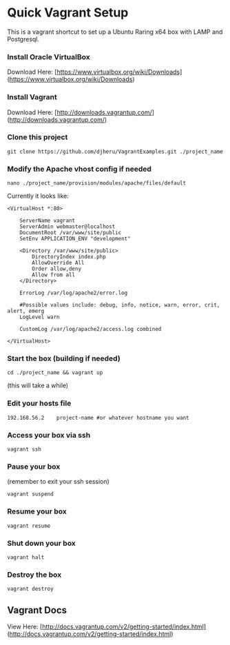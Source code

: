 # Quick Vagrant Setup
This is a vagrant shortcut to set up a Ubuntu Raring x64 box with LAMP and Postgresql.

### Install Oracle VirtualBox

Download Here: [https://www.virtualbox.org/wiki/Downloads] (https://www.virtualbox.org/wiki/Downloads)

### Install Vagrant

Download Here: [http://downloads.vagrantup.com/] (http://downloads.vagrantup.com/)

### Clone this project

	git clone https://github.com/djheru/VagrantExamples.git ./project_name
	
### Modify the Apache vhost config if needed

	nano ./project_name/provision/modules/apache/files/default

Currently it looks like:
```
<VirtualHost *:80>
	
	ServerName vagrant
    ServerAdmin webmaster@localhost
    DocumentRoot /var/www/site/public
    SetEnv APPLICATION_ENV "development"
	
    <Directory /var/www/site/public>
        DirectoryIndex index.php
        AllowOverride All
        Order allow,deny
        Allow from all
    </Directory>
	
	ErrorLog /var/log/apache2/error.log
	
	#Possible values include: debug, info, notice, warn, error, crit, alert, emerg
	LogLevel warn
	
	CustomLog /var/log/apache2/access.log combined
	
</VirtualHost>
```
	
### Start the box (building if needed)

	cd ./project_name && vagrant up
	
(this will take a while)

### Edit your hosts file
	192.168.56.2	project-name #or whatever hostname you want
	
### Access your box via ssh

	vagrant ssh
	
### Pause your box

(remember to exit your ssh session)

	vagrant suspend
	
### Resume your box

	vagrant resume
	
### Shut down your box

	vagrant halt
	
### Destroy the box

	vagrant destroy
	
## Vagrant Docs
View Here: [http://docs.vagrantup.com/v2/getting-started/index.html] (http://docs.vagrantup.com/v2/getting-started/index.html)